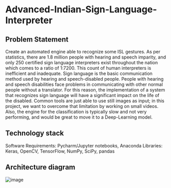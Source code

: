 # Advanced-Indian-Sign-Language-Interpreter

## Problem Statement
Create an automated engine able to recognize some ISL gestures. As per statistics, there are 1.8 million people with hearing and speech imparity, and only 250 certified sign language interpreters exist throughout the nation which comes to a ratio of 1:7200. This count of human interpreters is inefficient and inadequate. Sign language is the basic communication method used by hearing and speech-disabled people. People with hearing and speech disabilities face problems in communicating with other normal people without a translator. For this reason, the implementation of a system that recognizes sign language will have a significant impact on the life of the disabled. Common tools are just able to use still images as input; in this project, we want to overcome that limitation by working on small videos. Also, the engine for the classification is typically slow and not very performing, and would be great to move it to a Deep-Learning model. 

## Technology stack

Software Requirements: Pycharm/Jupyter notebooks, Anaconda 
Libraries: Keras, OpenCV, TensorFlow, NumPy, SciPy, pandas 

## Architecture diagram
![image](https://user-images.githubusercontent.com/43364258/141424707-b67cc198-4609-4731-839c-91aa4a4d4d31.png)
